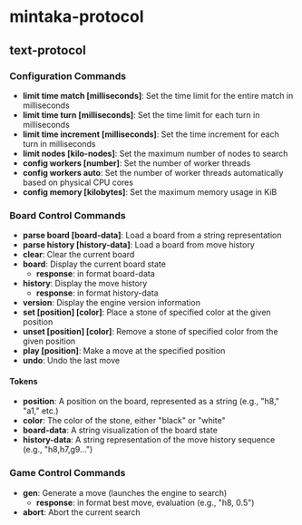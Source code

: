 # mintaka-protocol

## text-protocol

### Configuration Commands

* **limit time match [milliseconds]**: Set the time limit for the entire match in milliseconds
* **limit time turn [milliseconds]**: Set the time limit for each turn in milliseconds
* **limit time increment [milliseconds]**: Set the time increment for each turn in milliseconds
* **limit nodes [kilo-nodes]**: Set the maximum number of nodes to search
* **config workers [number]**: Set the number of worker threads
* **config workers auto**: Set the number of worker threads automatically based on physical CPU cores
* **config memory [kilobytes]**: Set the maximum memory usage in KiB

### Board Control Commands

* **parse board [board-data]**: Load a board from a string representation
* **parse history [history-data]**: Load a board from move history
* **clear**: Clear the current board
* **board**: Display the current board state
  * **response**: in format board-data
* **history**: Display the move history
  * **response**: in format history-data
* **version**: Display the engine version information
* **set [position] [color]**: Place a stone of specified color at the given position
* **unset [position] [color]**: Remove a stone of specified color from the given position
* **play [position]**: Make a move at the specified position
* **undo**: Undo the last move

#### Tokens

* **position**: A position on the board, represented as a string (e.g., "h8," "a1," etc.)
* **color**: The color of the stone, either "black" or "white"
* **board-data**: A string visualization of the board state
* **history-data**: A string representation of the move history sequence (e.g., "h8,h7,g9...")

### Game Control Commands

* **gen**: Generate a move (launches the engine to search)
  * **response**: in format best move, evaluation (e.g., "h8, 0.5")
* **abort**: Abort the current search
